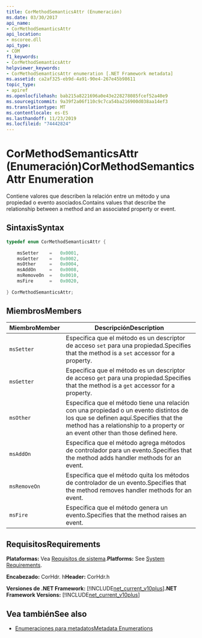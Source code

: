```yaml
---
title: CorMethodSemanticsAttr (Enumeración)
ms.date: 03/30/2017
api_name:
- CorMethodSemanticsAttr
api_location:
- mscoree.dll
api_type:
- COM
f1_keywords:
- CorMethodSemanticsAttr
helpviewer_keywords:
- CorMethodSemanticsAttr enumeration [.NET Framework metadata]
ms.assetid: ca2af325-eb9d-4a91-90e4-267e45b98611
topic_type:
- apiref
ms.openlocfilehash: bab215a8221696a0e43e228278085fcef52a40e9
ms.sourcegitcommit: 9a39f2a06f110c9c7ca54ba216900d038aa14ef3
ms.translationtype: MT
ms.contentlocale: es-ES
ms.lasthandoff: 11/23/2019
ms.locfileid: "74442824"
---
```

# <a name="cormethodsemanticsattr-enumeration"></a><span data-ttu-id="a6819-102">CorMethodSemanticsAttr (Enumeración)</span><span class="sxs-lookup"><span data-stu-id="a6819-102">CorMethodSemanticsAttr Enumeration</span></span>
<span data-ttu-id="a6819-103">Contiene valores que describen la relación entre un método y una propiedad o evento asociados.</span><span class="sxs-lookup"><span data-stu-id="a6819-103">Contains values that describe the relationship between a method and an associated property or event.</span></span>  
  
## <a name="syntax"></a><span data-ttu-id="a6819-104">Sintaxis</span><span class="sxs-lookup"><span data-stu-id="a6819-104">Syntax</span></span>  
  
```cpp  
typedef enum CorMethodSemanticsAttr {  
  
    msSetter    =   0x0001,  
    msGetter    =   0x0002,  
    msOther     =   0x0004,  
    msAddOn     =   0x0008,  
    msRemoveOn  =   0x0010,  
    msFire      =   0x0020,  
  
} CorMethodSemanticsAttr;  
```  
  
## <a name="members"></a><span data-ttu-id="a6819-105">Miembros</span><span class="sxs-lookup"><span data-stu-id="a6819-105">Members</span></span>  
  
|<span data-ttu-id="a6819-106">Miembro</span><span class="sxs-lookup"><span data-stu-id="a6819-106">Member</span></span>|<span data-ttu-id="a6819-107">Descripción</span><span class="sxs-lookup"><span data-stu-id="a6819-107">Description</span></span>|  
|------------|-----------------|  
|`msSetter`|<span data-ttu-id="a6819-108">Especifica que el método es un descriptor de acceso `set` para una propiedad.</span><span class="sxs-lookup"><span data-stu-id="a6819-108">Specifies that the method is a `set` accessor for a property.</span></span>|  
|`msGetter`|<span data-ttu-id="a6819-109">Especifica que el método es un descriptor de acceso `get` para una propiedad.</span><span class="sxs-lookup"><span data-stu-id="a6819-109">Specifies that the method is a `get` accessor for a property.</span></span>|  
|`msOther`|<span data-ttu-id="a6819-110">Especifica que el método tiene una relación con una propiedad o un evento distintos de los que se definen aquí.</span><span class="sxs-lookup"><span data-stu-id="a6819-110">Specifies that the method has a relationship to a property or an event other than those defined here.</span></span>|  
|`msAddOn`|<span data-ttu-id="a6819-111">Especifica que el método agrega métodos de controlador para un evento.</span><span class="sxs-lookup"><span data-stu-id="a6819-111">Specifies that the method adds handler methods for an event.</span></span>|  
|`msRemoveOn`|<span data-ttu-id="a6819-112">Especifica que el método quita los métodos de controlador de un evento.</span><span class="sxs-lookup"><span data-stu-id="a6819-112">Specifies that the method removes handler methods for an event.</span></span>|  
|`msFire`|<span data-ttu-id="a6819-113">Especifica que el método genera un evento.</span><span class="sxs-lookup"><span data-stu-id="a6819-113">Specifies that the method raises an event.</span></span>|  
  
## <a name="requirements"></a><span data-ttu-id="a6819-114">Requisitos</span><span class="sxs-lookup"><span data-stu-id="a6819-114">Requirements</span></span>  
 <span data-ttu-id="a6819-115">**Plataformas:** Vea [Requisitos de sistema](../../../../docs/framework/get-started/system-requirements.md).</span><span class="sxs-lookup"><span data-stu-id="a6819-115">**Platforms:** See [System Requirements](../../../../docs/framework/get-started/system-requirements.md).</span></span>  
  
 <span data-ttu-id="a6819-116">**Encabezado:** CorHdr. h</span><span class="sxs-lookup"><span data-stu-id="a6819-116">**Header:** CorHdr.h</span></span>  
  
 <span data-ttu-id="a6819-117">**Versiones de .NET Framework:** [!INCLUDE[net_current_v10plus](../../../../includes/net-current-v10plus-md.md)]</span><span class="sxs-lookup"><span data-stu-id="a6819-117">**.NET Framework Versions:** [!INCLUDE[net_current_v10plus](../../../../includes/net-current-v10plus-md.md)]</span></span>  
  
## <a name="see-also"></a><span data-ttu-id="a6819-118">Vea también</span><span class="sxs-lookup"><span data-stu-id="a6819-118">See also</span></span>

- [<span data-ttu-id="a6819-119">Enumeraciones para metadatos</span><span class="sxs-lookup"><span data-stu-id="a6819-119">Metadata Enumerations</span></span>](../../../../docs/framework/unmanaged-api/metadata/metadata-enumerations.md)
